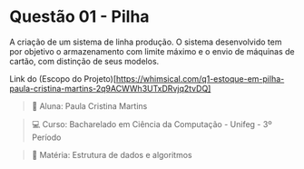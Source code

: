 # Questão 01 - Pilha

A criação de um sistema de linha produção. O sistema desenvolvido tem por objetivo o armazenamento com limite máximo e o envio de máquinas de cartão, com distinção de seus modelos.

Link do (Escopo do Projeto)[https://whimsical.com/q1-estoque-em-pilha-paula-cristina-martins-2q9ACWWh3UTxDRvjq2tvDQ]


> :bust_in_silhouette: Aluna: Paula Cristina Martins

> :computer: Curso: Bacharelado em Ciência da Computação - Unifeg - 3º Período

> :green_book: Matéria: Estrutura de dados e algoritmos
